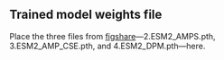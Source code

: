 ## Trained model weights file
Place the three files from [figshare](https://figshare.com/articles/dataset/ESM2_AMP/28378157)—2.ESM2_AMPS.pth, 3.ESM2_AMP_CSE.pth, and 4.ESM2_DPM.pth—here.
